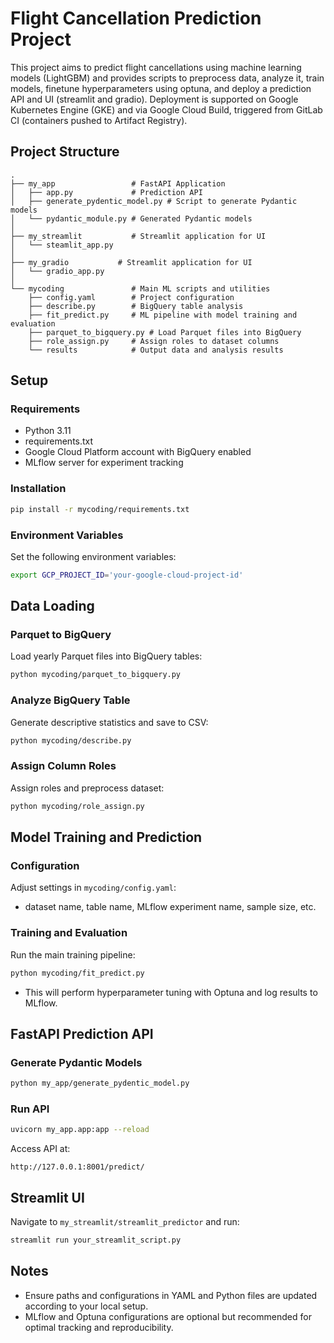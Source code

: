 # Flight Cancellation Prediction Project

This project aims to predict flight cancellations using machine learning models (LightGBM) and provides scripts to preprocess data, analyze it, train models, finetune hyperparameters using optuna, and deploy a prediction API and UI (streamlit and gradio). Deployment is supported on Google Kubernetes Engine (GKE) and via Google Cloud Build, triggered from GitLab CI (containers pushed to Artifact Registry).

## Project Structure

```
.
├── my_app                 # FastAPI Application
│   ├── app.py             # Prediction API
│   ├── generate_pydentic_model.py # Script to generate Pydantic models
│   └── pydantic_module.py # Generated Pydantic models
│
├── my_streamlit           # Streamlit application for UI
│   └── steamlit_app.py
│
├── my_gradio           # Streamlit application for UI
│   └── gradio_app.py
│
└── mycoding               # Main ML scripts and utilities
    ├── config.yaml        # Project configuration
    ├── describe.py        # BigQuery table analysis
    ├── fit_predict.py     # ML pipeline with model training and evaluation
    ├── parquet_to_bigquery.py # Load Parquet files into BigQuery
    ├── role_assign.py     # Assign roles to dataset columns
    └── results            # Output data and analysis results
```

## Setup

### Requirements
- Python 3.11
- requirements.txt
- Google Cloud Platform account with BigQuery enabled
- MLflow server for experiment tracking

### Installation

```bash
pip install -r mycoding/requirements.txt
```

### Environment Variables
Set the following environment variables:
```bash
export GCP_PROJECT_ID='your-google-cloud-project-id'
```

## Data Loading

### Parquet to BigQuery
Load yearly Parquet files into BigQuery tables:
```bash
python mycoding/parquet_to_bigquery.py
```

### Analyze BigQuery Table
Generate descriptive statistics and save to CSV:
```bash
python mycoding/describe.py
```

### Assign Column Roles
Assign roles and preprocess dataset:
```bash
python mycoding/role_assign.py
```

## Model Training and Prediction

### Configuration
Adjust settings in `mycoding/config.yaml`:
- dataset name, table name, MLflow experiment name, sample size, etc.

### Training and Evaluation
Run the main training pipeline:
```bash
python mycoding/fit_predict.py
```
- This will perform hyperparameter tuning with Optuna and log results to MLflow.

## FastAPI Prediction API

### Generate Pydantic Models
```bash
python my_app/generate_pydentic_model.py
```

### Run API
```bash
uvicorn my_app.app:app --reload
```

Access API at:
```
http://127.0.0.1:8001/predict/
```

## Streamlit UI
Navigate to `my_streamlit/streamlit_predictor` and run:
```bash
streamlit run your_streamlit_script.py
```

## Notes
- Ensure paths and configurations in YAML and Python files are updated according to your local setup.
- MLflow and Optuna configurations are optional but recommended for optimal tracking and reproducibility.

